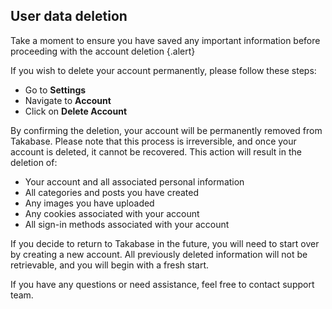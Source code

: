 ## User data deletion

Take a moment to ensure you have saved any important information before proceeding with the account deletion {.alert}

If you wish to delete your account permanently, please follow these steps:

- Go to **Settings**
- Navigate to **Account**
- Click on **Delete Account**

By confirming the deletion, your account will be permanently removed from Takabase. Please note that this process is irreversible, and once your account is deleted, it cannot be recovered. This action will result in the deletion of:

- Your account and all associated personal information
- All categories and posts you have created
- Any images you have uploaded
- Any cookies associated with your account
- All sign-in methods associated with your account

If you decide to return to Takabase in the future, you will need to start over by creating a new account. All previously deleted information will not be retrievable, and you will begin with a fresh start.

If you have any questions or need assistance, feel free to contact support team.
